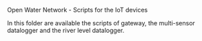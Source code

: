 
Open Water Network - Scripts for the IoT devices

In this folder are available the scripts of gateway, the multi-sensor datalogger and the river level datalogger.
